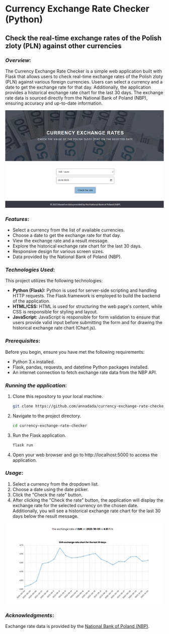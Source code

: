# Currency Exchange Rate Checker (Python)
## Check the real-time exchange rates of the Polish zloty (PLN) against other currencies

### *Overview*:
The Currency Exchange Rate Checker is a simple web application built with Flask that allows users to check real-time exchange rates of the Polish zloty (PLN) against various foreign currencies. Users can select a currency and a date to get the exchange rate for that day. Additionally, the application provides a historical exchange rate chart for the last 30 days. The exchange rate data is sourced directly from the National Bank of Poland (NBP), ensuring accuracy and up-to-date information.

![Currency Exchange Rate Checker Form](./img/currency_rate_1.png)

### *Features*:
- Select a currency from the list of available currencies.
- Choose a date to get the exchange rate for that day.
- View the exchange rate and a result message.
- Explore the historical exchange rate chart for the last 30 days.
- Responsive design for various screen sizes.
- Data provided by the National Bank of Poland (NBP).

### *Technologies Used*:
This project utilizes the following technologies:
- **Python (Flask):** Python is used for server-side scripting and handling HTTP requests. The Flask framework is employed to build the backend of the application.
- **HTML/CSS:** HTML is used for structuring the web page's content, while CSS is responsible for styling and layout.
- **JavaScript:** JavaScript is responsible for form validation to ensure that users provide valid input before submitting the form and for drawing the historical exchange rate chart (Chart.js).

### *Prerequisites*:
Before you begin, ensure you have met the following requirements:
- Python 3.x installed.
- Flask, pandas, requests, and datetime Python packages installed.
- An internet connection to fetch exchange rate data from the NBP API.

### *Running the application*:
1. Clone this repository to your local machine.
   ```bash
   git clone https://github.com/annadada/currency-exchange-rate-checker.git
   ```
2. Navigate to the project directory.
    ```bash
    cd currency-exchange-rate-checker
    ```
3. Run the Flask application.
    ```bash
    flask run
    ```
4. Open your web browser and go to http://localhost:5000 to access the application.

### *Usage*:
1. Select a currency from the dropdown list.
2. Choose a date using the date picker.
3. Click the "Check the rate" button.
4. After clicking the "Check the rate" button, the application will display the exchange rate for the selected currency on the chosen date. Additionally, you will see a historical exchange rate chart for the last 30 days below the result message.

![Currency Exchange Rate Checker Result](./img/currency_rate_2.png)

### *Acknowledgments*:
Exchange rate data is provided by the [National Bank of Poland (NBP)](https://www.nbp.pl/).
